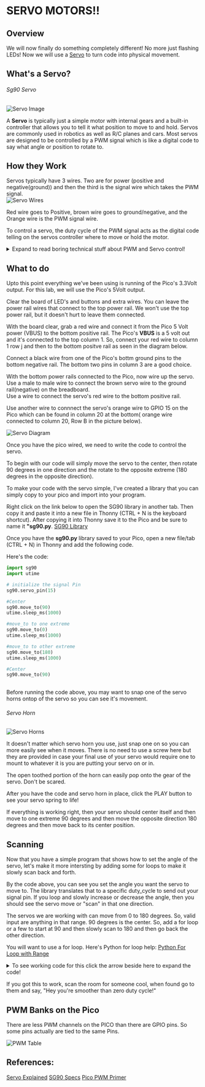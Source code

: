 # SERVO MOTORS!!

## Overview

We will now finally do something completely different! No more just flashing LEDs!  Now we will use a [Servo](https://www.sparkfun.com/servos) to turn code into physical movement.  


## What's a Servo?

###### Sg90 Servo
![Servo Image](/images/sg90.png)

A **Servo** is typically just a simple motor with internal gears and a built-in controller that allows you to tell it what position to move to and hold.  Servos are commonly used in robotics as well as R/C planes and cars.  Most servos are designed to be controlled by a PWM signal which is like a digital code to say what angle or position to rotate to.  

## How they Work

Servos typically have 3 wires.  Two are for power (positive and negative(ground)) and then the third is the signal wire which takes the PWM signal.  
![Servo Wires](/images/sg90_wires.PNG)

Red wire goes to Positive,  brown wire goes to ground/negative, and the Orange wire is the PWM signal wire.  

To control a servo, the duty cycle of the PWM signal acts as the digital code telling on the servos controller where to move or hold the motor.
 <details>
 <summary>Expand to read boring technical stuff about PWM and Servo control!</summary>
Servos are designed to work at a specific frequency (50Hz) and use the duty cycle of the PWM signal to control the movemnt of the servo.  
Technically, for most servos, the pulse width (time the power is on in a pulse) matters more than the duty cycle(the % of time power is on), but at a given frequency the duty cycle directly controls the pulse width.
</details>
  
 ## What to do

Upto this point everything we've been using is running of the Pico's 3.3Volt output.  For this lab, we will use the Pico's 5Volt output.

Clear the board of LED's and buttons and extra wires.  You can leave the power rail wires that connect to the top power rail.  We won't use the top power rail, but it doesn't hurt to leave them connected.

With the board clear, grab a red wire and connect it from the Pico  5 Volt power (VBUS) to the bottom positive rail.  The Pico's **VBUS** is a 5 volt out and it's connected to the top column 1.  So, connect your red wire to column 1 row j and then to the bottom positve rail as seen in the diagram below.

Connect a black wire from one of the Pico's bottm ground pins to the bottom negative rail.  The bottom two pins in column 3 are a good choice.

With the bottom power rails connected to the Pico, now wire up the servo.  Use a male to male wire to connect the brown servo wire to the ground rail(negative) on the breadboard.  
Use a wire to connect the servo's red wire to the bottom positive rail.

Use another wire to connnect the servo's orange wire to GPIO 15 on the Pico which can be found in column 20 at the bottom( orange wire connected to column 20, Row B in the picture below).

![Servo Diagram](/images/12_servo_pico_bb.png)


Once you have the pico wired, we need to write the code to control the servo.

To begin with our code will simply move the servo to the center, then rotate 90 degrees in one direction and the rotate to the opposite extreme (180 degrees in the opposite direction).

To make your code with the servo simple, I've created a library that you can simply copy to your pico and import into your program.

Right click on the link below to open the SG90 library in another tab.  Then copy it and paste it into a new file in Thonny (CTRL + N is the keyboard shortcut). After copying it into Thonny save it to the Pico and be sure to name it **"sg90.py**.
[SG90 Library](https://raw.githubusercontent.com/javaplus/PicoProjects/main/servos/sg90.py)


Once you have the **sg90.py** library saved to your Pico, open a new file/tab (CTRL + N) in Thonny and add the following code.

Here's the code:

``` Python
import sg90
import utime

# initialize the signal Pin
sg90.servo_pin(15)

#Center
sg90.move_to(90)
utime.sleep_ms(1000)

#move_to to one extreme
sg90.move_to(0)
utime.sleep_ms(1000)

#move_to to other extreme
sg90.move_to(180)
utime.sleep_ms(1000)

#Center
sg90.move_to(90)
    
```

Before running the code above, you may want to snap one of the servo horns ontop of the servo so you can see it's movement.
###### Servo Horn
![Servo Horns](/images/sg90-servo-horns.png)

It doesn't matter which servo horn you use, just snap one on so you can more easily see when it moves.
There is no need to use a screw here but they are provided in case your final use of your servo would require one to mount to whatever it is you are putting your servo on or in.

The open toothed portion of the horn can easily pop onto the gear of the servo.  Don't be scared.

After you have the code and servo horn in place, click the PLAY button to see your servo spring to life!

If everything is working right, then your servo should center itself and then move to one extreme 90 degrees and then move the opposite direction 180 degrees and then move back to its center position.

## Scanning

Now that you have a simple program that shows how to set the angle of the servo, let's make it more intersting by adding some for loops to make it slowly scan back and forth.

By the code above, you can see you set the angle you want the servo to move to.  The library translates that to a specific duty_cycle to send out your signal pin.
If you loop and slowly increase or decrease the angle, then you should see the servo move or "scan" in that one direction.

The servos we are working with can move from 0 to 180 degrees.  So, valid input are anything in that range.  90 degrees is the center.  So, add a for loop or a few to start at 90 and then slowly scan to 180 and then go back the other direction.

You will want to use a for loop. Here's Python for loop help: [Python For Loop with Range](https://www.w3schools.com/python/gloss_python_for_range.asp)

<details>
 <summary>To see working code for this click the arrow beside here to expand the code!</summary>
  

```Python
import utime
import sg90

sg90.servo_pin(15)

SMOOTH_TIME = 20

def scan():
    for i in range(90,180):
        sg90.move_to(i)
        utime.sleep_ms(SMOOTH_TIME)

    for i in range(180,89, -1):
        print(i)
        sg90.move_to(i)
        utime.sleep_ms(SMOOTH_TIME)


    for i in range(90,-1,-1):
        sg90.move_to(i)
        utime.sleep_ms(SMOOTH_TIME)

    for i in range(0,91):
        print(i)
        sg90.move_to(i)
        utime.sleep_ms(SMOOTH_TIME)

sg90.move_to(90)

while True:
    scan()

    
```

</details>

If you got this to work, scan the room for someone cool, when found go to them and say, "Hey you're smoother than zero duty cycle!"

## PWM Banks on the Pico

There are less PWM channels on the PICO than there are GPIO pins. So some pins actually are tied to the same Pins.

![PWM Table](/images/GPIO_PWM-Table.webp)

## References:

[Servo Explained](https://www.sparkfun.com/servos)
[SG90 Specs](https://servodatabase.com/servo/towerpro/sg90)
[Pico PWM Primer](https://www.codrey.com/raspberry-pi/raspberry-pi-pico-pwm-primer/)
